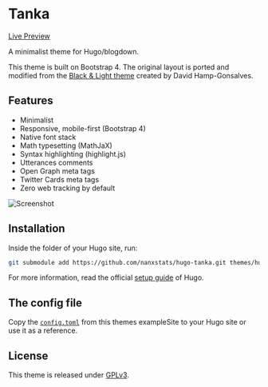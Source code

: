 # Tanka

[Live Preview](https://nanx.me/hugo-tanka/)

A minimalist theme for Hugo/blogdown.

This theme is built on Bootstrap 4. The original layout is ported and modified from the [Black & Light theme](https://github.com/davidhampgonsalves/hugo-black-and-light-theme) created by David Hamp-Gonsalves.

## Features

- Minimalist
- Responsive, mobile-first (Bootstrap 4)
- Native font stack
- Math typesetting (MathJaX)
- Syntax highlighting (highlight.js)
- Utterances comments
- Open Graph meta tags
- Twitter Cards meta tags
- Zero web tracking by default

![Screenshot](https://github.com/nanxstats/hugo-tanka/blob/master/images/hugo-tanka-theme-screenshot.png)

## Installation

Inside the folder of your Hugo site, run:

```bash
git submodule add https://github.com/nanxstats/hugo-tanka.git themes/hugo-tanka
```

For more information, read the official [setup guide](https://gohugo.io/getting-started/installing/) of Hugo.

## The config file

Copy the [`config.toml`](https://github.com/nanxstats/hugo-tanka/blob/master/exampleSite/config.toml) from this themes exampleSite to your Hugo site or use it as a reference.

## License

This theme is released under [GPLv3](https://github.com/nanxstats/hugo-tanka/blob/master/LICENSE).
